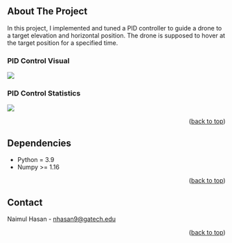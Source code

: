 <a name="readme-top"></a>

<!-- ABOUT THE PROJECT -->
## About The Project
In this project, I implemented and tuned a PID controller to guide a drone to a target elevation and horizontal position. The drone is supposed to hover at the target position for a specified time.


### PID Control Visual
<img src="https://github.com/PrimalNaimul/Drone-Control-PID-Controller/blob/main/Gif/Drone%20PID.gif"/>

### PID Control Statistics 
<img src="https://github.com/PrimalNaimul/Drone-Control-PID-Controller/blob/main/Gif/statistics.PNG"/>

<p align="right">(<a href="#readme-top">back to top</a>)</p>

<!-- Dependencies -->
## Dependencies
* Python = 3.9
* Numpy >= 1.16

<p align="right">(<a href="#readme-top">back to top</a>)</p>

<!-- CONTACT -->
## Contact
Naimul Hasan - nhasan9@gatech.edu

<p align="right">(<a href="#readme-top">back to top</a>)</p>